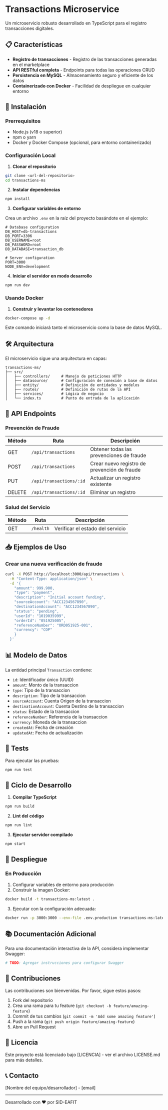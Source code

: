 # Transactions Microservice

Un microservicio robusto desarrollado en TypeScript para el registro transacciones digitales.

## 📋 Características

- **Registro de transacciones** - Registro de las transacciones generadas en el marketplace
- **API RESTful completa** - Endpoints para todas las operaciones CRUD
- **Persistencia en MySQL** - Almacenamiento seguro y eficiente de los datos
- **Containerizado con Docker** - Facilidad de despliegue en cualquier entorno

## 🚀 Instalación

### Prerrequisitos

- Node.js (v18 o superior)
- npm o yarn
- Docker y Docker Compose (opcional, para entorno containerizado)

### Configuración Local

1. **Clonar el repositorio**

```bash
git clone <url-del-repositorio>
cd transactions-ms
```

2. **Instalar dependencias**

```bash
npm install
```

3. **Configurar variables de entorno**

Crea un archivo `.env` en la raíz del proyecto basándote en el ejemplo:

```
# Database configuration
DB_HOST=db-transactions
DB_PORT=3306
DB_USERNAME=root
DB_PASSWORD=root
DB_DATABASE=transaction_db

# Server configuration
PORT=3000
NODE_ENV=development
```

4. **Iniciar el servidor en modo desarrollo**

```bash
npm run dev
```

### Usando Docker

1. **Construir y levantar los contenedores**

```bash
docker-compose up -d
```

Este comando iniciará tanto el microservicio como la base de datos MySQL.

## 🛠️ Arquitectura

El microservicio sigue una arquitectura en capas:

```
transactions-ms/
├── src/
│   ├── controllers/     # Manejo de peticiones HTTP
│   ├── datasource/      # Configuración de conexión a base de datos
│   ├── entity/          # Definición de entidades y modelos
│   ├── routes/          # Definición de rutas de la API
│   ├── services/        # Lógica de negocio
│   └── index.ts         # Punto de entrada de la aplicación
```

## 📡 API Endpoints

### Prevención de Fraude

| Método | Ruta | Descripción |
|--------|------|-------------|
| GET | `/api/transactions` | Obtener todas las prevenciones de fraude 
| POST | `/api/transactions` | Crear nuevo registro de prevención de fraude |
| PUT | `/api/transactions/:id` | Actualizar un registro existente |
| DELETE | `/api/transactions/:id` | Eliminar un registro |

### Salud del Servicio

| Método | Ruta | Descripción |
|--------|------|-------------|
| GET | `/health` | Verificar el estado del servicio |

## 📥 Ejemplos de Uso

### Crear una nueva verificación de fraude

```bash
curl -X POST http://localhost:3000/api/transactions \
  -H "Content-Type: application/json" \
  -d '{
    "amount": 999.900,
    "type": "payment",
    "description": "Initial account funding",
    "sourceAccount": "ACC1234567890",
    "destinationAccount": "ACC1234567890",
    "status": "pending",
    "userId": "1019035999",
    "orderId": "051925005",
    "referenceNumber": "ORD051925-001",
    "currency": "COP"
    }
  }'
```

## 📊 Modelo de Datos

La entidad principal `Transaction` contiene:

- `id`: Identificador único (UUID)
- `amount`: Monto de la transaccion
- `type`: Tipo de la transaccion
- `description`: Tipo de la transaccion
- `sourceAccount`: Cuenta Origen de la transaccion
- `destinationAccount`: Cuenta Destino de la transaccion
- `status`: Estado de la transaccion
- `referenceNumber`: Referencia de la transaccion
- `currency`: Moneda de la transaccion
- `createdAt`: Fecha de creación
- `updatedAt`: Fecha de actualización

## 🧪 Tests

Para ejecutar las pruebas:

```bash
npm run test
```

## 🔄 Ciclo de Desarrollo

1. **Compilar TypeScript**

```bash
npm run build
```

2. **Lint del código**

```bash
npm run lint
```

3. **Ejecutar servidor compilado**

```bash
npm start
```

## 🚢 Despliegue

### En Producción

1. Configurar variables de entorno para producción
2. Construir la imagen Docker:

```bash
docker build -t transactions-ms:latest .
```

3. Ejecutar con la configuración adecuada:

```bash
docker run -p 3000:3000 --env-file .env.production transactions-ms:latest
```

## 📚 Documentación Adicional

Para una documentación interactiva de la API, considera implementar Swagger:

```bash
# TODO: Agregar instrucciones para configurar Swagger
```

## 🤝 Contribuciones

Las contribuciones son bienvenidas. Por favor, sigue estos pasos:

1. Fork del repositorio
2. Crea una rama para tu feature (`git checkout -b feature/amazing-feature`)
3. Commit de tus cambios (`git commit -m 'Add some amazing feature'`)
4. Push a la rama (`git push origin feature/amazing-feature`)
5. Abre un Pull Request

## 📄 Licencia

Este proyecto está licenciado bajo [LICENCIA] - ver el archivo LICENSE.md para más detalles.

## 📞 Contacto

[Nombre del equipo/desarrollador] - [email]

---

Desarrollado con ❤️ por SID-EAFIT
